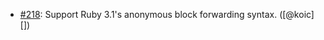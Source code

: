 * [#218](https://github.com/rubocop/rubocop-ast/pull/218): Support Ruby 3.1's anonymous block forwarding syntax. ([@koic][])

